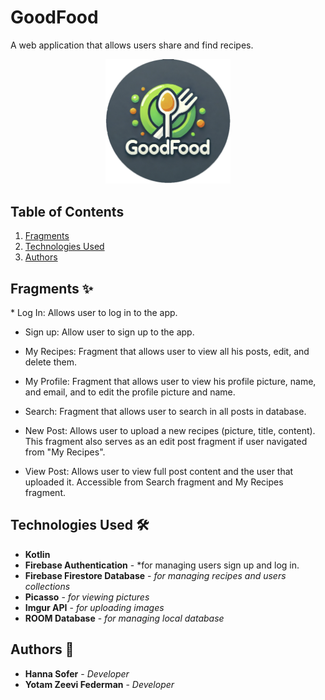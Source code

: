 # GoodFood

A web application that allows users share and find recipes.

<p align="center"> <img src="app/src/main/res/drawable/ic_goodfood_logo.png" width="200">

## Table of Contents
1. [Fragments](#fragments)
2. [Technologies Used](#technologies)
3. [Authors](#authors) 

<a name="fragments"/></a>
## Fragments ✨
</a>
* Log In: Allows user to log in to the app.

* Sign up: Allow user to sign up to the app.

* My Recipes: Fragment that allows user to view all his posts, edit, and delete them.

* My Profile: Fragment that allows user to view his profile picture, name, and email, and to edit the profile picture and name.

* Search: Fragment that allows user to search in all posts in database.

* New Post: Allows user to upload a new recipes (picture, title, content). This fragment also serves as an edit post fragment if user navigated from "My Recipes".

* View Post: Allows user to view full post content and the user that uploaded it. Accessible from Search fragment and My Recipes fragment.

<a name="technologies"/></a>
## Technologies Used 🛠️
* **Kotlin**
* **Firebase Authentication** - *for managing users sign up and log in.
* **Firebase Firestore Database** - *for managing recipes and users collections*
* **Picasso** - *for viewing pictures*
* **Imgur API** - *for uploading images*
* **ROOM Database** - *for managing local database*

<a name="authors"/></a>
## Authors 📝
* **Hanna Sofer** - *Developer*
* **Yotam Zeevi Federman** - *Developer*


